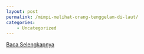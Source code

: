 ```yaml
---
layout: post
permalink: /mimpi-melihat-orang-tenggelam-di-laut/
categories:
    - Uncategorized
---
```


[Baca Selengkapnya](/02)